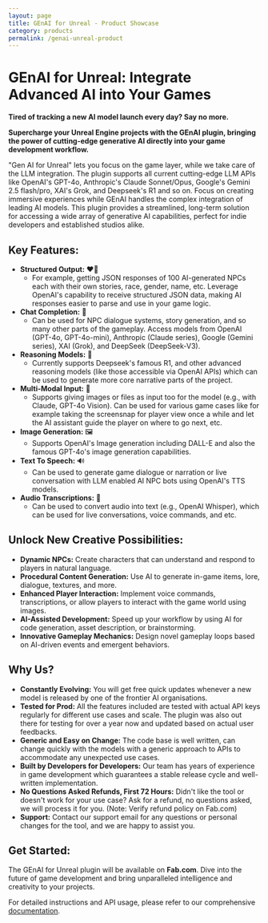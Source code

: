 ```yaml
---
layout: page
title: GEnAI for Unreal - Product Showcase
category: products
permalink: /genai-unreal-product
---
```


# GEnAI for Unreal: Integrate Advanced AI into Your Games

**Tired of tracking a new AI model launch every day? Say no more.**

**Supercharge your Unreal Engine projects with the GEnAI plugin, bringing the power of cutting-edge generative AI directly into your game development workflow.**

"Gen AI for Unreal" lets you focus on the game layer, while we take care of the LLM integration. The plugin supports all current cutting-edge LLM APIs like OpenAI's GPT-4o, Anthropic's Claude Sonnet/Opus, Google's Gemini 2.5 flash/pro, XAI's Grok, and Deepseek's R1 and so on. Focus on creating immersive experiences while GEnAI handles the complex integration of leading AI models. This plugin provides a streamlined, long-term solution for accessing a wide array of generative AI capabilities, perfect for indie developers and established studios alike.

## Key Features:

*   **Structured Output:** ❤️‍🔥
    *   For example, getting JSON responses of 100 AI-generated NPCs each with their own stories, race, gender, name, etc. Leverage OpenAI's capability to receive structured JSON data, making AI responses easier to parse and use in your game logic.
*   **Chat Completion:** 🤖
    *   Can be used for NPC dialogue systems, story generation, and so many other parts of the gameplay. Access models from OpenAI (GPT-4o, GPT-4o-mini), Anthropic (Claude series), Google (Gemini series), XAI (Grok), and DeepSeek (DeepSeek-V3).
*   **Reasoning Models:** 🧠
    *   Currently supports Deepseek's famous R1, and other advanced reasoning models (like those accessible via OpenAI APIs) which can be used to generate more core narrative parts of the project.
*   **Multi-Modal Input:** 📸
    *   Supports giving images or files as input too for the model (e.g., with Claude, GPT-4o Vision). Can be used for various game cases like for example taking the screensnap for player view once a while and let the AI assistant guide the player on where to go next, etc.
*   **Image Generation:** 🖼️
    *   Supports OpenAI's Image generation including DALL-E and also the famous GPT-4o's image generation capabilities.
*   **Text To Speech:** 🔊
    *   Can be used to generate game dialogue or narration or live conversation with LLM enabled AI NPC bots using OpenAI's TTS models.
*   **Audio Transcriptions:** 📝
    *   Can be used to convert audio into text (e.g., OpenAI Whisper), which can be used for live conversations, voice commands, and etc.

## Unlock New Creative Possibilities:

*   **Dynamic NPCs:** Create characters that can understand and respond to players in natural language.
*   **Procedural Content Generation:** Use AI to generate in-game items, lore, dialogue, textures, and more.
*   **Enhanced Player Interaction:** Implement voice commands, transcriptions, or allow players to interact with the game world using images.
*   **AI-Assisted Development:** Speed up your workflow by using AI for code generation, asset description, or brainstorming.
*   **Innovative Gameplay Mechanics:** Design novel gameplay loops based on AI-driven events and emergent behaviors.

## Why Us?

*   **Constantly Evolving:** You will get free quick updates whenever a new model is released by one of the frontier AI organisations.
*   **Tested for Prod:** All the features included are tested with actual API keys regularly for different use cases and scale. The plugin was also out there for testing for over a year now and updated based on actual user feedbacks.
*   **Generic and Easy on Change:** The code base is well written, can change quickly with the models with a generic approach to APIs to accommodate any unexpected use cases.
*   **Built by Developers for Developers:** Our team has years of experience in game development which guarantees a stable release cycle and well-written implementation.
*   **No Questions Asked Refunds, First 72 Hours:** Didn't like the tool or doesn't work for your use case? Ask for a refund, no questions asked, we will process it for you. (Note: Verify refund policy on Fab.com)
*   **Support:** Contact our support email for any questions or personal changes for the tool, and we are happy to assist you.

## Get Started:

The GEnAI for Unreal plugin will be available on **Fab.com**. Dive into the future of game development and bring unparalleled intelligence and creativity to your projects.

For detailed instructions and API usage, please refer to our comprehensive [documentation](./genai-unreal-documentation.md).

